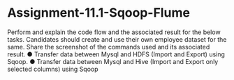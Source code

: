 # Assignment-11.1-Sqoop-Flume
Perform and explain the code flow and the associated result for the below tasks. Candidates should create and use their own employee dataset for the same. Share the screenshot of the commands used and its associated result. ● Transfer data between Mysql and HDFS (Import and Export) using Sqoop. ● Transfer data between Mysql and Hive (Import and Export only selected columns) using Sqoop
